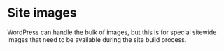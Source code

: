 # Site images

WordPress can handle the bulk of images, but this is for special sitewide images that need to be available during the site build process.

